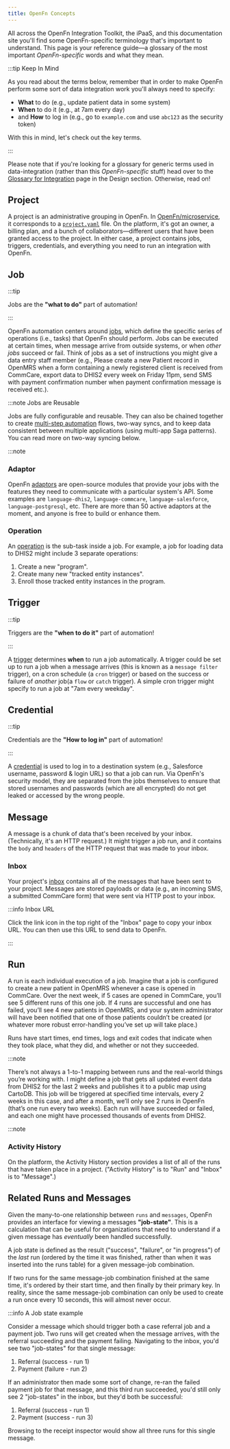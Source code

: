 ```yaml
---
title: OpenFn Concepts
---
```


All across the OpenFn Integration Toolkit, the iPaaS, and this documentation
site you'll find some OpenFn-specific terminology that's important to
understand. This page is your reference guide—a glossary of the most important
_OpenFn-specific_ words and what they mean.

:::tip Keep In Mind

As you read about the terms below, remember that in order to make OpenFn perform
some sort of data integration work you'll always need to specify:

- **What** to do (e.g., update patient data in some system)
- **When** to do it (e.g., at 7am every day)
- and **How** to log in (e.g., go to `example.com` and use `abc123` as the
  security token)

With this in mind, let's check out the key terms.

:::

Please note that if you're looking for a glossary for generic terms used in
data-integration (rather than this _OpenFn-specific_ stuff) head over to the
[Glossary for Integration](/documentation/getting-started/glossary) page in the
Design section. Otherwise, read on!

## Project

A project is an administrative grouping in OpenFn. In
[OpenFn/microservice](/documentation/microservice/home/), it corresponds to a
[`project.yaml`](/documentation/portability#proposal-v2-latest) file. On the
platform, it's got an owner, a billing plan, and a bunch of
collaborators—different users that have been granted access to the project. In
either case, a project contains jobs, triggers, credentials, and everything you
need to run an integration with OpenFn.

## Job

:::tip

Jobs are the **"what to do"** part of automation!

:::

OpenFn automation centers around [jobs](/documentation/build/jobs), which define
the specific series of operations (i.e., tasks) that OpenFn should perform. Jobs
can be executed at certain times, when message arrive from outside systems, or
when _other jobs_ succeed or fail. Think of jobs as a set of instructions you
might give a data entry staff member (e.g., Please create a new Patient record
in OpenMRS when a form containing a newly registered client is received from
CommCare, export data to DHIS2 every week on Friday 11pm, send SMS with payment
confirmation number when payment confirmation message is received etc.).

:::note Jobs are Reusable

Jobs are fully configurable and reusable. They can also be chained together to
create [multi-step automation](/documentation/jobs/multiple-operations) flows,
two-way syncs, and to keep data consistent between multiple applications (using
multi-app Saga patterns). You can read more on two-way syncing below.

:::note

### Adaptor

OpenFn [adaptors](/documentation/build/adaptors) are open-source modules that
provide your jobs with the features they need to communicate with a particular
system's API. Some examples are `language-dhis2`, `language-commcare`,
`language-salesforce`, `language-postgresql`, etc. There are more than 50 active
adaptors at the moment, and anyone is free to build or enhance them.

### Operation

An [operation](/documentation/jobs/operations) is the sub-task inside a job. For
example, a job for loading data to DHIS2 might include 3 separate operations:

1. Create a new "program".
2. Create many new "tracked entity instances".
3. Enroll those tracked entity instances in the program.

## Trigger

:::tip

Triggers are the **"when to do it"** part of automation!

:::

A [trigger](/documentation/build/triggers) determines **when** to run a job
automatically. A trigger could be set up to run a job when a message arrives
(this is known as a `message filter` trigger), on a cron schedule (a `cron`
trigger) or based on the success or failure of _another_ job(a `flow` or `catch`
trigger). A simple cron trigger might specify to run a job at "7am every
weekday".

## Credential

:::tip

Credentials are the **"How to log in"** part of automation!

:::

A [credential](/documentation/build/credentials) is used to log in to a
destination system (e.g., Salesforce username, password & login URL) so that a
job can run. Via OpenFn's security model, they are separated from the jobs
themselves to ensure that stored usernames and passwords (which are all
encrypted) do not get leaked or accessed by the wrong people.

## Message

A message is a chunk of data that's been received by your inbox. (Technically,
it's an HTTP request.) It might trigger a job run, and it contains the `body`
and `headers` of the HTTP request that was made to your inbox.

### Inbox

Your project's [inbox](/documentation/build/inbox) contains all of the messages
that have been sent to your project. Messages are stored payloads or data (e.g.,
an incoming SMS, a submitted CommCare form) that were sent via HTTP post to your
inbox.

:::info Inbox URL

Click the link icon in the top right of the "Inbox" page to copy your inbox URL.
You can then use this URL to send data to OpenFn.

:::

## Run

A run is each individual execution of a job. Imagine that a job is configured to
create a new patient in OpenMRS whenever a case is opened in CommCare. Over the
next week, if 5 cases are opened in CommCare, you’ll see 5 different runs of
this one job. If 4 runs are successful and one has failed, you’ll see 4 new
patients in OpenMRS, and your system administrator will have been notified that
one of those patients couldn’t be created (or whatever more robust
error-handling you’ve set up will take place.)

Runs have start times, end times, logs and exit codes that indicate when they
took place, what they did, and whether or not they succeeded.

:::note

There’s not always a 1-to-1 mapping between runs and the real-world things
you’re working with. I might define a job that gets all updated event data from
DHIS2 for the last 2 weeks and publishes it to a public map using CartoDB. This
job will be triggered at specified time intervals, every 2 weeks in this case,
and after a month, we’ll only see 2 runs in OpenFn (that’s one run every two
weeks). Each run will have succeeded or failed, and each one might have
processed thousands of events from DHIS2.

:::note

### Activity History

On the platform, the Activity History section provides a list of all of the runs
that have taken place in a project. ("Activity History" is to "Run" and "Inbox"
is to "Message".)

## Related Runs and Messages

Given the many-to-one relationship between `runs` and `messages`, OpenFn
provides an interface for viewing a messages **"job-state"**. This is a
calculation that can be useful for organizations that need to understand if a
given message has _eventually_ been handled successfully.

A job state is defined as the result ("success", "failure", or "in progress") of
the _last_ run (ordered by the time it was finished, rather than when it was
inserted into the runs table) for a given message-job combination.

If two runs for the same message-job combination finished at the same time, it's
ordered by their start time, and then finally by their primary key. In reality,
since the same message-job combination can only be used to create a run once
every 10 seconds, this will almost never occur.

:::info A Job state example

Consider a message which should trigger both a case referral job and a payment
job. Two runs will get created when the message arrives, with the referral
succeeding and the payment failing. Navigating to the inbox, you'd see two
"job-states" for that single message:

1. Referral (success - run 1)
2. Payment (failure - run 2)

If an administrator then made some sort of change, re-ran the failed payment job
for that message, and this third run succeeded, you'd still only see 2
"job-states" in the inbox, but they'd both be successful:

1. Referral (success - run 1)
2. Payment (success - run 3)

Browsing to the receipt inspector would show all three runs for this single
message.

